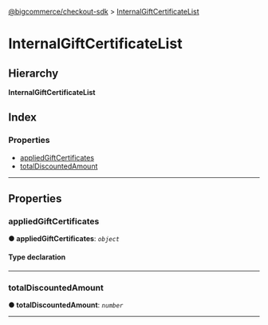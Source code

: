 [@bigcommerce/checkout-sdk](../README.md) > [InternalGiftCertificateList](../interfaces/internalgiftcertificatelist.md)

# InternalGiftCertificateList

## Hierarchy

**InternalGiftCertificateList**

## Index

### Properties

* [appliedGiftCertificates](internalgiftcertificatelist.md#appliedgiftcertificates)
* [totalDiscountedAmount](internalgiftcertificatelist.md#totaldiscountedamount)

---

## Properties

<a id="appliedgiftcertificates"></a>

###  appliedGiftCertificates

**● appliedGiftCertificates**: *`object`*

#### Type declaration

[code: `string`]: [InternalGiftCertificate](internalgiftcertificate.md)

___
<a id="totaldiscountedamount"></a>

###  totalDiscountedAmount

**● totalDiscountedAmount**: *`number`*

___

